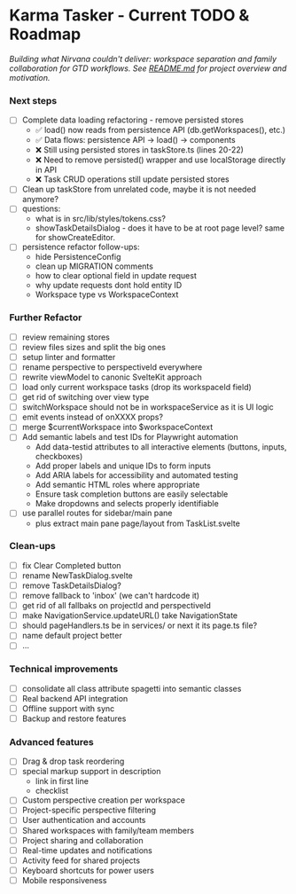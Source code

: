 # Karma Tasker - Current TODO & Roadmap

*Building what Nirvana couldn't deliver: workspace separation and family collaboration for GTD workflows.*
*See [README.md](./README.md) for project overview and motivation.*

### Next steps
- [ ] Complete data loading refactoring - remove persisted stores
  - ✅ load() now reads from persistence API (db.getWorkspaces(), etc.)
  - ✅ Data flows: persistence API -> load() -> components
  - ❌ Still using persisted stores in taskStore.ts (lines 20-22)
  - ❌ Need to remove persisted() wrapper and use localStorage directly in API
  - ❌ Task CRUD operations still update persisted stores
- [ ] Clean up taskStore from unrelated code, maybe it is not needed anymore?
- [ ] questions:
  - what is in src/lib/styles/tokens.css?
  - showTaskDetailsDialog - does it have to be at root page level? same for showCreateEditor.
- [ ] persistence refactor follow-ups:
  - hide PersistenceConfig
  - clean up MIGRATION comments
  - how to clear optional field in update request
  - why update requests dont hold entity ID
  - Workspace type vs WorkspaceContext

### Further Refactor
- [ ] review remaining stores
- [ ] review files sizes and split the big ones
- [ ] setup linter and formatter
- [ ] rename perspective to perspectiveId everywhere
- [ ] rewrite viewModel to canonic SvelteKit approach
- [ ] load only current workspace tasks (drop its workspaceId field)
- [ ] get rid of switching over view type
- [ ] switchWorkspace should not be in workspaceService as it is UI logic
- [ ] emit events instead of onXXXX props?
- [ ] merge $currentWorkspace into $workspaceContext
- [ ] Add semantic labels and test IDs for Playwright automation
  - Add data-testid attributes to all interactive elements (buttons, inputs, checkboxes)
  - Add proper labels and unique IDs to form inputs
  - Add ARIA labels for accessibility and automated testing
  - Add semantic HTML roles where appropriate
  - Ensure task completion buttons are easily selectable
  - Make dropdowns and selects properly identifiable
- [ ] use parallel routes for sidebar/main pane
   - plus extract main pane page/layout from TaskList.svelte

### Clean-ups
- [ ] fix Clear Completed button
- [ ] rename NewTaskDialog.svelte
- [ ] remove TaskDetailsDialog?
- [ ] remove fallback to 'inbox' (we can't hardcode it)
- [ ] get rid of all fallbaks on projectId and perspectiveId
- [ ] make NavigationService.updateURL() take NavigationState
- [ ] should pageHandlers.ts be in services/ or next it its page.ts file?
- [ ] name default project better
- [ ] ...

### Technical improvements
- [ ] consolidate all class attribute spagetti into semantic classes
- [ ] Real backend API integration
- [ ] Offline support with sync
- [ ] Backup and restore features

### Advanced features
- [ ] Drag & drop task reordering
- [ ] special markup support in description
  - link in first line
  - checklist
- [ ] Custom perspective creation per workspace
- [ ] Project-specific perspective filtering
- [ ] User authentication and accounts
- [ ] Shared workspaces with family/team members
- [ ] Project sharing and collaboration
- [ ] Real-time updates and notifications
- [ ] Activity feed for shared projects
- [ ] Keyboard shortcuts for power users
- [ ] Mobile responsiveness

